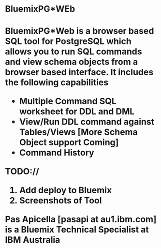 <h1> BluemixPG*WEb <h1>

BluemixPG*Web is a browser based SQL tool for PostgreSQL which allows you to run SQL commands and view schema objects 
from a browser based interface. It includes the following capabilities

<ul>
  <li> Multiple Command SQL worksheet for DDL and DML </li>
  <li> View/Run DDL command against Tables/Views [More Schema Object support Coming] </li>
  <li> Command History </li>
</ul>


TODO://

1. Add deploy to Bluemix
2. Screenshots of Tool

Pas Apicella [pasapi at au1.ibm.com] is a Bluemix Technical Specialist at IBM Australia